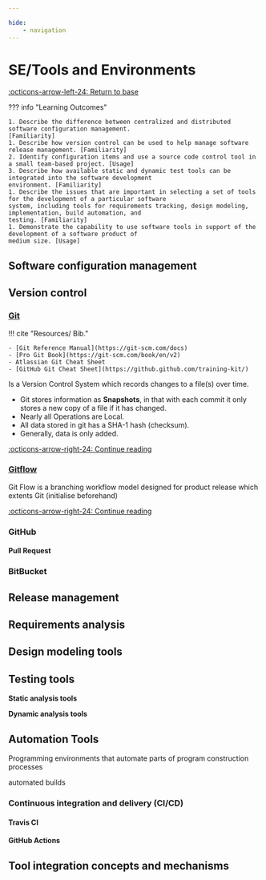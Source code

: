 ```yaml
---

hide:
    - navigation 
---
```

# SE/Tools and Environments

[:octicons-arrow-left-24: Return to base](/Bodies-of-Knowledge/Software-Engineering/)

??? info "Learning Outcomes"

    1. Describe the difference between centralized and distributed software configuration management.
    [Familiarity]
    1. Describe how version control can be used to help manage software release management. [Familiarity]
    2. Identify configuration items and use a source code control tool in a small team-based project. [Usage]
    3. Describe how available static and dynamic test tools can be integrated into the software development
    environment. [Familiarity]
    1. Describe the issues that are important in selecting a set of tools for the development of a particular software
    system, including tools for requirements tracking, design modeling, implementation, build automation, and
    testing. [Familiarity]
    1. Demonstrate the capability to use software tools in support of the development of a software product of
    medium size. [Usage]

## Software configuration management

## Version control

### [Git]

!!! cite "Resources/ Bib."

    - [Git Reference Manual](https://git-scm.com/docs)
    - [Pro Git Book](https://git-scm.com/book/en/v2)
    - Atlassian Git Cheat Sheet
    - [GitHub Git Cheat Sheet](https://github.github.com/training-kit/)

Is a Version Control System which records changes to a file(s) over time.

- Git stores information as **Snapshots**, in that with each commit it only stores a new copy of a file if it has changed. 
- Nearly all Operations are Local. 
- All data stored in git has a SHA-1 hash (checksum).
- Generally, data is only added.

[:octicons-arrow-right-24: Continue reading][Git]

[Git]: More-In-Depth/Git.md

### [Gitflow]

Git Flow is a branching workflow model designed for product release which extents Git (initialise beforehand)

[:octicons-arrow-right-24: Continue reading][Gitflow]

[Gitflow]: More-In-Depth/Gitflow.md

### GitHub

#### Pull Request

### BitBucket

## Release management

## Requirements analysis

## Design modeling tools

## Testing tools

**Static analysis tools**

**Dynamic analysis tools**

## Automation Tools

Programming environments that automate parts of program construction processes 

automated builds

### Continuous integration and delivery (CI/CD)

#### Travis CI

#### GitHub Actions

## Tool integration concepts and mechanisms